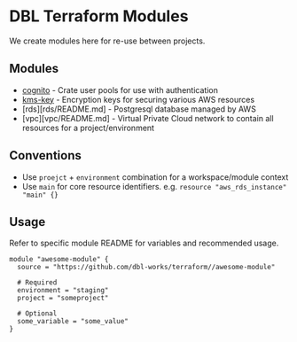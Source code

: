 # DBL Terraform Modules

We create modules here for re-use between projects.



## Modules

- [cognito](cognito/README.md) - Crate user pools for use with authentication
- [kms-key](kms-key/README.md) - Encryption keys for securing various AWS resources
- [rds][rds/README.md] - Postgresql database managed by AWS
- [vpc][vpc/README.md] - Virtual Private Cloud network to contain all resources for a project/environment



## Conventions

- Use `proejct` + `environment` combination for a workspace/module context
- Use `main` for core resource identifiers. e.g. `resource "aws_rds_instance" "main" {}`


## Usage

Refer to specific module README for variables and recommended usage.

```
module "awesome-module" {
  source = "https://github.com/dbl-works/terraform//awesome-module"

  # Required
  environment = "staging"
  project = "someproject"

  # Optional
  some_variable = "some_value"
}
```
